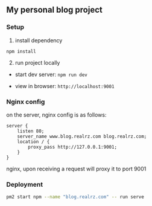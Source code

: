 ## My personal blog project

### Setup

1. install dependency

`npm install`

2. run project locally

- start dev server: `npm run dev`

- view in browser: `http://localhost:9001`

### Nginx config

on the server, nginx config is as follows:

```
server {
	listen 80;
	server_name www.blog.realrz.com blog.realrz.com;
	location / {
		proxy_pass http://127.0.0.1:9001;
	}
}
```

nginx, upon receiving a request will proxy it to port 9001

### Deployment 

```sh
pm2 start npm --name "blog.realrz.com" -- run serve
```
